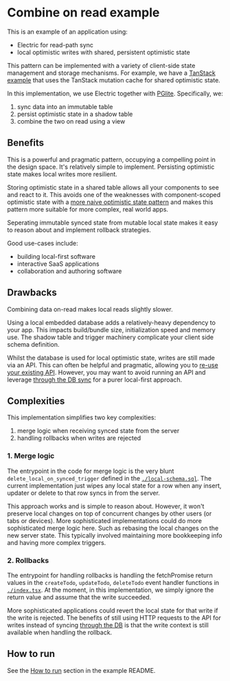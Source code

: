 
# Combine on read example

This is an example of an application using:

- Electric for read-path sync
- local optimistic writes with shared, persistent optimistic state

This pattern can be implemented with a variety of client-side state management and storage mechanisms. For example, we have a [TanStack example](../../../tanstack-example) that uses the TanStack mutation cache for shared optimistic state.

In this implementation, we use Electric together with [PGlite](https://electric-sql.com/product/pglite). Specifically, we:

1. sync data into an immutable table
2. persist optimistic state in a shadow table
3. combine the two on read using a view

## Benefits

This is a powerful and pragmatic pattern, occupying a compelling point in the design space. It's relatively simple to implement. Persisting optimistic state makes local writes more resilient.

Storing optimistic state in a shared table allows all your components to see and react to it. This avoids one of the weaknesses with component-scoped optimistic state with a [more naive optimistic state pattern](../2-optimistic-state) and makes this pattern more suitable for more complex, real world apps.

Seperating immutable synced state from mutable local state makes it easy to reason about and implement rollback strategies.

Good use-cases include:

- building local-first software
- interactive SaaS applications
- collaboration and authoring software

## Drawbacks

Combining data on-read makes local reads slightly slower.

Using a local embedded database adds a relatively-heavy dependency to your app. This impacts build/bundle size, initialization speed and memory use. The shadow table and trigger machinery complicate your client side schema definition.

Whilst the database is used for local optimistic state, writes are still made via an API. This can often be helpful and pragmatic, allowing you to [re-use your existing API](https://electric-sql.com/blog/2024/11/21/local-first-with-your-existing-api). However, you may want to avoid running an API and leverage [through the DB sync](../../3-through-the-db) for a purer local-first approach.

## Complexities

This implementation simplifies two key complexities:

1. merge logic when receiving synced state from the server
2. handling rollbacks when writes are rejected

### 1. Merge logic

The entrypoint in the code for merge logic is the very blunt `delete_local_on_synced_trigger` defined in the [`./local-schema.sql`](./local-schema.sql). The current implementation just wipes any local state for a row when any insert, updater or delete to that row syncs in from the server.

This approach works and is simple to reason about. However, it won't preserve local changes on top of concurrent changes by other users (or tabs or devices). More sophisticated implementations could do more sophisticated merge logic here. Such as rebasing the local changes on the new server state. This typically involved maintaining more bookkeeping info and having more complex triggers.

### 2. Rollbacks

The entrypoint for handling rollbacks is handling the fetchPromise return values in the `createTodo`, `updateTodo`, `deleteTodo` event handler functions in [`./index.tsx`](./index.tsx). At the moment, in this implementation, we simply ignore the return value and assume that the write succeeded.

More sophisticated applications could revert the local state for that write if the write is rejected. The benefits of still using HTTP requests to the API for writes instead of syncing [through the DB](../4-through-the-db) is that the write context is still available when handling the rollback.

## How to run

See the [How to run](../../README.md#how-to-run) section in the example README.
